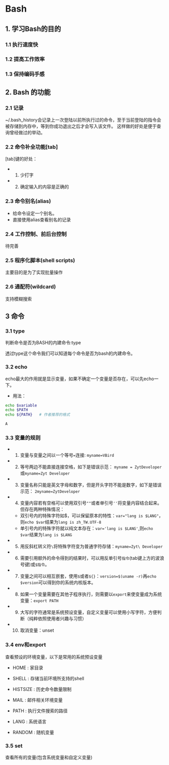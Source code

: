 # Bash

## 1. 学习Bash的目的

### 1.1 执行速度快


### 1.2 提高工作效率


### 1.3 保持编码手感


## 2. Bash 的功能


### 2.1 记录
  ~/.bash_history会记录上一次登陆以前所执行过的命令，至于当前登陆的指令会被存储到内存中，等到你成功退出之后才会写入该文件。
  这样做的好处是便于查询曾经做过的举动。

### 2.2 命令补全功能[tab]
[tab]键的好处：
- 1. 少打字
- 2. 确定输入的内容是正确的


### 2.3 命令别名(alias)
- 给命令设定一个别名。
- 直接使用alias查看别名的记录

### 2.4 工作控制、前后台控制
待完善

### 2.5 程序化脚本(shell scripts)
主要目的是为了实现批量操作

### 2.6 通配符(wildcard)
支持模糊搜索



## 3 命令

### 3.1 type
判断命令是否为BASH的内建命令:type

透过type这个命令我们可以知道每个命令是否为bash的内建命令。


### 3.2 echo
echo最大的作用就是显示变量，如果不确定一个变量是否存在，可以先echo一下。

- 用法：
```bash
echo $variable
echo $PATH
echo ${PATH}   # 作者推荐的格式

A
```


### 3.3 变量的规则
- 1. 变量与变量之间以一个等号`=`连接:
`myname=VBird`

- 2. 等号两边不能直接连接空格，如下是错误示范：
`myname = ZytDeveloper` 或`myname=Zyt Developer`

- 3. 变量名称只能是英文字母和数字，但是开头字符不能是数字，如下是错误示范：
`2myname=ZytDeveloper`

- 4. 变量内容若有空格可以使用双引号`""`或者单引号`''`将变量内容结合起来。但存在两种特殊情况：
    - 双引号内的特殊字符如$，可以保留原本的特性：`var="lang is $LANG"`，则`echo $var`结果为`lang is zh_TW.UTF-8`
    - 单引号内的特殊字符就以纯文本存在：`var='lang is $LANG'`,则`echo $var`结果为`lang is $LANG`
- 5. 用反斜杠转义符`\`将特殊字符变为普通字符存储：`myname=Zyt\ Developer`


- 6. 需要引用额外的命令得到的结果时，可以用反单引号`指令`(tab键上方的波浪号键)或`$指令`。

- 7. 变量之间可以相互嵌套，使用`$`或者`${}`：`version=$(uname -r)`再`echo $version`可以得到你的系统内核版本。

- 8. 如果一个变量需要在其他子程序执行，则需要以`export`来使变量成为系统变量：`export PATH`

- 9. 大写的字符通常是系统预设变量，自定义变量可以使用小写字符，方便判断（纯粹依照使用者兴趣与习惯）

- 10. 取消变量：unset



### 3.4 env和export
查看预设的环境变量，以下是常用的系统预设变量

- HOME : 家目录

- SHELL : 存储当前环境所支持的shell

- HISTSIZE : 历史命令数量限制

- MAIL : 邮件相关环境变量

- PATH : 执行文件搜索的路径

- LANG : 系统语言

- RANDOM : 随机变量

### 3.5 set
查看所有的变量(包含系统变量和自定义变量)



